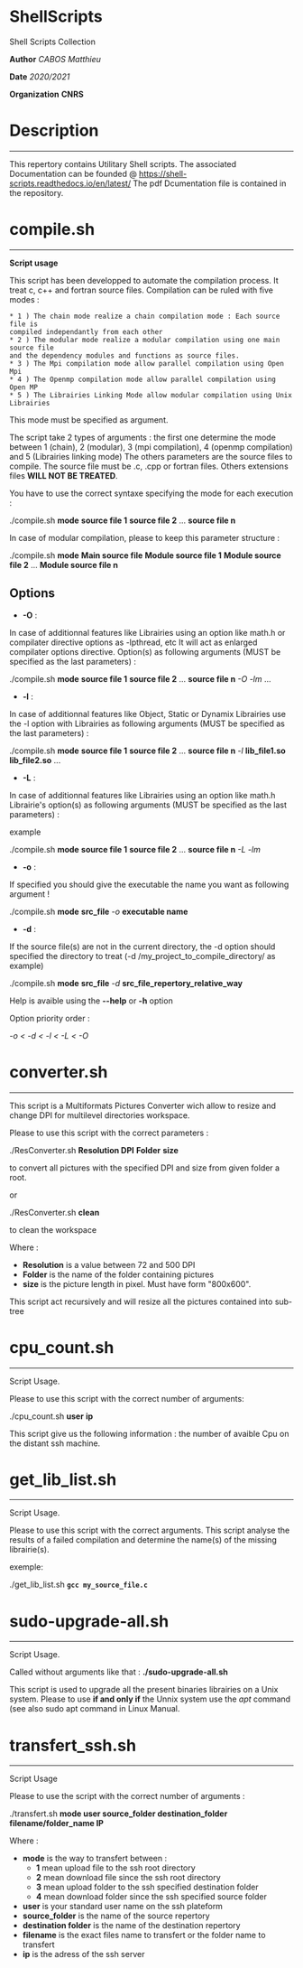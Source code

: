# ShellScripts
Shell Scripts Collection

**Author** *CABOS Matthieu*

**Date**  *2020/2021*

**Organization** **CNRS**

# Description
-------------

This repertory contains Utilitary Shell scripts.
The associated Documentation can be founded @ https://shell-scripts.readthedocs.io/en/latest/
The pdf Dcumentation file is contained in the repository.

# compile.sh
------------

**Script usage**

This script has been developped to automate the compilation process.
It treat c, c++ and fortran source files. Compilation can be ruled with five modes :

	* 1 ) The chain mode realize a chain compilation mode : Each source file is 
	compiled independantly from each other
	* 2 ) The modular mode realize a modular compilation using one main source file 
	and the dependency modules and functions as source files.
	* 3 ) The Mpi compilation mode allow parallel compilation using Open Mpi
	* 4 ) The Openmp compilation mode allow parallel compilation using Open MP
	* 5 ) The Librairies Linking Mode allow modular compilation using Unix Librairies

This mode must be specified as argument.

The script take 2 types of arguments : the first one determine the mode between 
1 (chain),  2 (modular), 3 (mpi compilation), 4 (openmp compilation) and 5 (Librairies linking mode)
The others parameters are the source files to compile.
The source file must be .c, .cpp or fortran files. 
Others extensions files **WILL NOT BE TREATED**.

You have to use the correct syntaxe specifying the mode for each execution :

./compile.sh **mode** **source file 1** **source file 2** ... **source file n**

In case of modular compilation, please to keep this parameter structure :

./compile.sh **mode** **Main source file** **Module source file 1** **Module source file 2** ... **Module source file n**

Options
-------

* **-O** : 

In case of additionnal features like Librairies using an option like math.h or compilater directive
options as -lpthread, etc
It will act as enlarged compilater options directive.
Option(s) as following arguments (MUST be specified as the last parameters) :

./compile.sh **mode** **source file 1** **source file 2** ... **source file n** *-O* *-lm* ...
	
* **-l** :

In case of additionnal features like Object, Static or Dynamix Librairies use the -l option with
Librairies as following arguments (MUST be specified as the last parameters) :

./compile.sh **mode** **source file 1** **source file 2** ... **source file n** *-l* **lib_file1.so** **lib_file2.so** ... 

* **-L** : 

In case of additionnal features like Librairies using an option like math.h
Librairie's option(s) as following arguments (MUST be specified as the last parameters) :

example

./compile.sh **mode** **source file 1** **source file 2** ... **source file n** *-L* *-lm*

* **-o** : 

If specified you should give the executable the name you want as following argument !

./compile.sh **mode** **src_file** *-o* **executable name**

* **-d** :

If the source file(s) are not in the current directory, the -d option should specified the directory to 
treat (-d /my_project_to_compile_directory/ as example)

./compile.sh **mode** **src_file** *-d* **src_file_repertory_relative_way**
	
 Help is avaible using the **--help** or **-h** option
 
 Option priority order :
  
 *-o < -d < -l < -L < -O*
	
	
# converter.sh
--------------
This script is a Multiformats Pictures Converter wich allow to resize and change DPI for multilevel directories workspace.
	
Please to use this script with the correct parameters :

./ResConverter.sh  **Resolution DPI**  **Folder**  **size**

to convert all pictures with the specified DPI and size from given folder a root.

or 

./ResConverter.sh **clean**

to clean the workspace

Where :
* **Resolution** is a value between 72 and 500 DPI
* **Folder** is the name of the folder containing pictures
* **size** is the picture length in pixel. Must have form "800x600".

This script act recursively and will resize all the pictures contained into sub-tree	

 
 # cpu_count.sh
 --------------
 
 Script Usage.
 
 Please to use this script with the correct number of arguments:
 
 ./cpu_count.sh **user** **ip**
 
 This script give us the following information : the number of avaible Cpu on the distant ssh machine.
 
 # get_lib_list.sh
 -----------------
 
 Script Usage.
 
 
Please to use this script with the correct arguments.
This script analyse the results of a failed compilation and determine the name(s) of the missing librairie(s).

exemple:

./get_lib_list.sh **`gcc my_source_file.c`**

# sudo-upgrade-all.sh
---------------------

Script Usage.

Called without arguments like that : **./sudo-upgrade-all.sh**

This script is used to upgrade all the present binaries librairies on a Unix system.
Please to use **if and only if** the Unnix system use the *apt* command (see also sudo apt command in Linux Manual.

 # transfert_ssh.sh
 ------------------
 
 Script Usage
 
 Please to use the script with the correct number of arguments :
 
./transfert.sh **mode user source_folder destination_folder filename/folder_name IP**

Where :
* **mode** is the way to transfert between :
	* **1** mean upload file to the ssh root directory
	* **2** mean download file since the ssh root directory
	* **3** mean upload folder to the ssh specified destination folder
	* **4** mean download folder since the ssh specified source folder
* **user** is your standard user name on the ssh plateform
* **source_folder** is the name of the source repertory
* **destination folder** is the name of the destination repertory
* **filename** is the exact files name to transfert or the folder name to transfert
* **ip** is the adress of the ssh server
